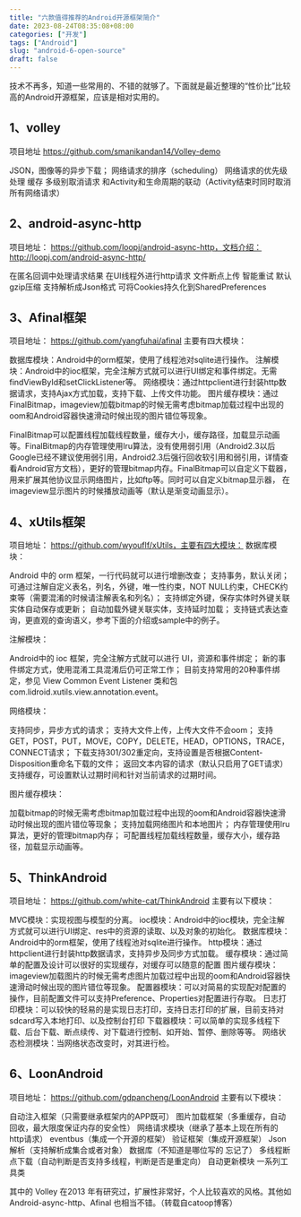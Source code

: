 ```yaml
---
title: "六款值得推荐的Android开源框架简介"
date: 2023-08-24T08:35:08+08:00
categories: ["开发"]
tags: ["Android"]
slug: "android-6-open-source"
draft: false
---
```



技术不再多，知道一些常用的、不错的就够了。下面就是最近整理的“性价比”比较高的Android开源框架，应该是相对实用的。


## 1、volley
项目地址 https://github.com/smanikandan14/Volley-demo

JSON，图像等的异步下载；
网络请求的排序（scheduling）
网络请求的优先级处理
缓存
多级别取消请求
和Activity和生命周期的联动（Activity结束时同时取消所有网络请求）

## 2、android-async-http
项目地址： https://github.com/loopj/android-async-http，文档介绍： http://loopj.com/android-async-http/

在匿名回调中处理请求结果
在UI线程外进行http请求
文件断点上传
智能重试
默认gzip压缩
支持解析成Json格式
可将Cookies持久化到SharedPreferences

## 3、Afinal框架
项目地址： https://github.com/yangfuhai/afinal
主要有四大模块：

数据库模块：Android中的orm框架，使用了线程池对sqlite进行操作。
注解模块：Android中的ioc框架，完全注解方式就可以进行UI绑定和事件绑定。无需findViewById和setClickListener等。
网络模块：通过httpclient进行封装http数据请求，支持Ajax方式加载，支持下载、上传文件功能。
图片缓存模块：通过FinalBitmap，imageview加载bitmap的时候无需考虑bitmap加载过程中出现的oom和Android容器快速滑动时候出现的图片错位等现象。

FinalBitmap可以配置线程加载线程数量，缓存大小，缓存路径，加载显示动画等。FinalBitmap的内存管理使用lru算法，没有使用弱引用（Android2.3以后Google已经不建议使用弱引用，Android2.3后强行回收软引用和弱引用，详情查看Android官方文档），更好的管理bitmap内存。FinalBitmap可以自定义下载器，用来扩展其他协议显示网络图片，比如ftp等。同时可以自定义bitmap显示器，
在imageview显示图片的时候播放动画等（默认是渐变动画显示）。

## 4、xUtils框架
项目地址： https://github.com/wyouflf/xUtils，主要有四大模块：
数据库模块：

Android 中的 orm 框架，一行代码就可以进行增删改查；
支持事务，默认关闭；
可通过注解自定义表名，列名，外键，唯一性约束，NOT NULL约束，CHECK约束等（需要混淆的时候请注解表名和列名）；
支持绑定外键，保存实体时外键关联实体自动保存或更新；
自动加载外键关联实体，支持延时加载；
支持链式表达查询，更直观的查询语义，参考下面的介绍或sample中的例子。

注解模块：

Android中的 ioc 框架，完全注解方式就可以进行 UI，资源和事件绑定；
新的事件绑定方式，使用混淆工具混淆后仍可正常工作；
目前支持常用的20种事件绑定，参见 View Common Event Listener 类和包com.lidroid.xutils.view.annotation.event。

网络模块：

支持同步，异步方式的请求；
支持大文件上传，上传大文件不会oom；
支持GET，POST，PUT，MOVE，COPY，DELETE，HEAD，OPTIONS，TRACE，CONNECT请求；
下载支持301/302重定向，支持设置是否根据Content-Disposition重命名下载的文件；
返回文本内容的请求（默认只启用了GET请求）支持缓存，可设置默认过期时间和针对当前请求的过期时间。

图片缓存模块：

加载bitmap的时候无需考虑bitmap加载过程中出现的oom和Android容器快速滑动时候出现的图片错位等现象；
支持加载网络图片和本地图片；
内存管理使用lru算法，更好的管理bitmap内存；
可配置线程加载线程数量，缓存大小，缓存路径，加载显示动画等。

## 5、ThinkAndroid
项目地址： https://github.com/white-cat/ThinkAndroid
主要有以下模块：

MVC模块：实现视图与模型的分离。
ioc模块：Android中的ioc模块，完全注解方式就可以进行UI绑定、res中的资源的读取、以及对象的初始化。
数据库模块：Android中的orm框架，使用了线程池对sqlite进行操作。
http模块：通过httpclient进行封装http数据请求，支持异步及同步方式加载。
缓存模块：通过简单的配置及设计可以很好的实现缓存，对缓存可以随意的配置
图片缓存模块：imageview加载图片的时候无需考虑图片加载过程中出现的oom和Android容器快速滑动时候出现的图片错位等现象。
配置器模块：可以对简易的实现配对配置的操作，目前配置文件可以支持Preference、Properties对配置进行存取。
日志打印模块：可以较快的轻易的是实现日志打印，支持日志打印的扩展，目前支持对sdcard写入本地打印、以及控制台打印
下载器模块：可以简单的实现多线程下载、后台下载、断点续传、对下载进行控制、如开始、暂停、删除等等。
网络状态检测模块：当网络状态改变时，对其进行检。

## 6、LoonAndroid
项目地址： https://github.com/gdpancheng/LoonAndroid
主要有以下模块：

自动注入框架（只需要继承框架内的APP既可）
图片加载框架（多重缓存，自动回收，最大限度保证内存的安全性）
网络请求模块（继承了基本上现在所有的http请求）
eventbus（集成一个开源的框架）
验证框架（集成开源框架）
Json解析（支持解析成集合或者对象）
数据库（不知道是哪位写的 忘记了）
多线程断点下载（自动判断是否支持多线程，判断是否是重定向）
自动更新模块
一系列工具类

其中的 Volley 在2013 年有研究过，扩展性非常好，个人比较喜欢的风格。其他如 Android-async-http、Afinal 也相当不错。（转载自catoop博客）
